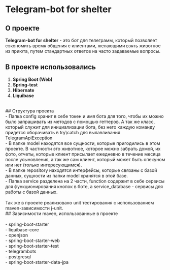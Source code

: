 # Telegram-bot for shelter 
## О проекте
<b>Telegram-bot for shelter</b> - это бот для телеграмм, который позволяет сэкономить время общения с клиентами, желающими взять животное из приюта, путем стандартных ответов на часто задаваемые вопросы. 
<br>
## В проекте использовались
1. <b>Spring Boot (Web)</b>
2. <b>Spring-test</b>
3. <b>Hibernate</b>
4. <b>Liquibase</b>
<br>
## Структура проекта
<br>  - Папка config хранит в себе токен и имя бота для того, чтобы их можно было запрашивать из методов с помощью геттеров. А так же класс, который служит для инициализации бота, без него каждую команду придется оборачивать в try\catch для вылавливания TelegramApiException
<br>  - В папке model находятся все сущности, которые пригодились в этом проекте. В частности это животное, которое можно забрать домой, их фото, отчеты, которые клиент присылает ежедневно в течение месяца после усыновления, а так же сам клиент, который может быть опекуном или нет (только интересующимся).
<br>  - В папке repository находятся интерфейсы, которые связаны с базой данных, сущности из папки model хранятся в этой базе.
<br>  - Папка service разделена на 2 части, function содержит в себе сервисы для функционирования кнопок в боте, а service_database - сервисы для работы с базой данных.
<br>
<br> Так же в проекте реализовано unit тестирования с использованием maven-зависимости j-unit.
<br>
## Зависимости maven, использованные в проекте
<br>
<br>- spring-boot-starter
<br>- liquibase-core
<br>- openjson
<br>- spring-boot-starter-web
<br>- spring-boot-starter-test
<br>- telegrambots
<br>- postgresql
<br>- spring-boot-starter-data-jpa
<br>
